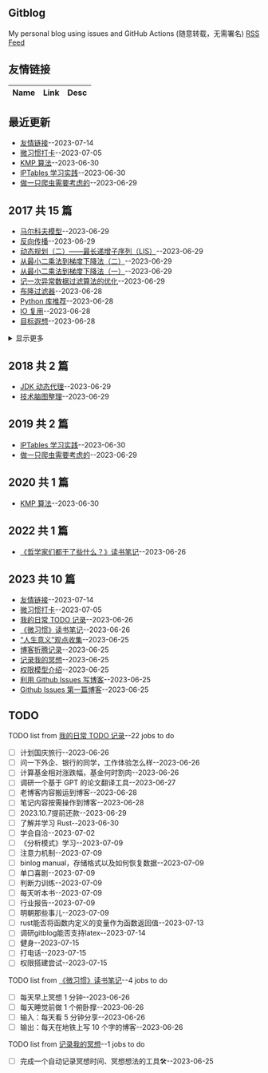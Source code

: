 ## Gitblog
My personal blog using issues and GitHub Actions (随意转载，无需署名)
[RSS Feed](https://raw.githubusercontent.com/zzy131250/gitblog/master/feed.xml)
## 友情链接
| Name | Link | Desc | 
 | ---- | ---- | ---- |
## 最近更新
- [友情链接](https://github.com/zzy131250/gitblog/issues/36)--2023-07-14
- [微习惯打卡](https://github.com/zzy131250/gitblog/issues/32)--2023-07-05
- [KMP 算法](https://github.com/zzy131250/gitblog/issues/29)--2023-06-30
- [IPTables 学习实践](https://github.com/zzy131250/gitblog/issues/28)--2023-06-30
- [做一只爬虫需要考虑的](https://github.com/zzy131250/gitblog/issues/27)--2023-06-29
## 2017 共 15 篇
- [马尔科夫模型](https://github.com/zzy131250/gitblog/issues/24)--2023-06-29
- [反向传播](https://github.com/zzy131250/gitblog/issues/23)--2023-06-29
- [动态规划（二）——最长递增子序列（LIS）](https://github.com/zzy131250/gitblog/issues/22)--2023-06-29
- [从最小二乘法到梯度下降法（二）](https://github.com/zzy131250/gitblog/issues/21)--2023-06-29
- [从最小二乘法到梯度下降法（一）](https://github.com/zzy131250/gitblog/issues/20)--2023-06-29
- [记一次异常数据过滤算法的优化](https://github.com/zzy131250/gitblog/issues/19)--2023-06-29
- [布隆过滤器](https://github.com/zzy131250/gitblog/issues/18)--2023-06-28
- [Python 库推荐](https://github.com/zzy131250/gitblog/issues/17)--2023-06-28
- [IO 复用](https://github.com/zzy131250/gitblog/issues/16)--2023-06-28
- [目标遐想](https://github.com/zzy131250/gitblog/issues/15)--2023-06-28
<details><summary>显示更多</summary>

- [Paxos 算法学习笔记](https://github.com/zzy131250/gitblog/issues/14)--2023-06-28
- [动态规划（一）——背包问题](https://github.com/zzy131250/gitblog/issues/13)--2023-06-28
- [区块链的共识问题](https://github.com/zzy131250/gitblog/issues/12)--2023-06-27
- [为什么要写博客](https://github.com/zzy131250/gitblog/issues/10)--2023-06-26
- [谈谈蓝牙4.0（BLE）模块与安卓的数据交互](https://github.com/zzy131250/gitblog/issues/2)--2023-06-25
</details>

## 2018 共 2 篇
- [JDK 动态代理](https://github.com/zzy131250/gitblog/issues/26)--2023-06-29
- [技术脑图整理](https://github.com/zzy131250/gitblog/issues/25)--2023-06-29
## 2019 共 2 篇
- [IPTables 学习实践](https://github.com/zzy131250/gitblog/issues/28)--2023-06-30
- [做一只爬虫需要考虑的](https://github.com/zzy131250/gitblog/issues/27)--2023-06-29
## 2020 共 1 篇
- [KMP 算法](https://github.com/zzy131250/gitblog/issues/29)--2023-06-30
## 2022 共 1 篇
- [《哲学家们都干了些什么？》读书笔记](https://github.com/zzy131250/gitblog/issues/8)--2023-06-26
## 2023 共 10 篇
- [友情链接](https://github.com/zzy131250/gitblog/issues/36)--2023-07-14
- [微习惯打卡](https://github.com/zzy131250/gitblog/issues/32)--2023-07-05
- [我的日常 TODO 记录](https://github.com/zzy131250/gitblog/issues/11)--2023-06-26
- [《微习惯》读书笔记](https://github.com/zzy131250/gitblog/issues/9)--2023-06-26
- [“人生意义”观点收集](https://github.com/zzy131250/gitblog/issues/7)--2023-06-25
- [博客折腾记录](https://github.com/zzy131250/gitblog/issues/6)--2023-06-25
- [记录我的冥想](https://github.com/zzy131250/gitblog/issues/5)--2023-06-25
- [权限模型介绍](https://github.com/zzy131250/gitblog/issues/4)--2023-06-25
- [利用 Github Issues 写博客](https://github.com/zzy131250/gitblog/issues/3)--2023-06-25
- [Github Issues 第一篇博客](https://github.com/zzy131250/gitblog/issues/1)--2023-06-25
## TODO
TODO list from [我的日常 TODO 记录](https://github.com/zzy131250/gitblog/issues/11)--22 jobs to do
- [ ] 计划国庆旅行--2023-06-26
- [ ] 问一下外企、银行的同学，工作体验怎么样--2023-06-26
- [ ] 计算基金相对涨跌幅，基金何时割肉--2023-06-26
- [ ] 调研一个基于 GPT 的论文翻译工具--2023-06-27
- [ ] 老博客内容搬运到博客--2023-06-28
- [ ] 笔记内容按需操作到博客--2023-06-28
- [ ] 2023.10.7提前还款--2023-06-29
- [ ] 了解并学习 Rust--2023-06-30
- [ ] 学会自洽--2023-07-02
- [ ] 《分析模式》学习--2023-07-09
- [ ] 注意力机制--2023-07-09
- [ ] binlog manual，存储格式以及如何恢复数据--2023-07-09
- [ ] 单口喜剧--2023-07-09
- [ ] 判断力训练--2023-07-09
- [ ] 每天听本书--2023-07-09
- [ ] 行业报告--2023-07-09
- [ ] 明朝那些事儿--2023-07-09
- [ ] rust能否将函数内定义的变量作为函数返回值--2023-07-13
- [ ] 调研gitblog能否支持latex--2023-07-14
- [ ] 健身--2023-07-15
- [ ] 打电话--2023-07-15
- [ ] 权限搭建尝试--2023-07-15

TODO list from [《微习惯》读书笔记](https://github.com/zzy131250/gitblog/issues/9)--4 jobs to do
- [ ] 每天早上冥想 1 分钟--2023-06-26
- [ ] 每天睡觉前做 1 个俯卧撑--2023-06-26
- [ ] 输入：每天看 5 分钟分享--2023-06-26
- [ ] 输出：每天在地铁上写 10 个字的博客--2023-06-26

TODO list from [记录我的冥想](https://github.com/zzy131250/gitblog/issues/5)--1 jobs to do
- [ ] 完成一个自动记录冥想时间、冥想想法的工具🛠️--2023-06-25

